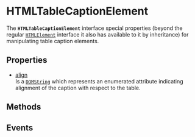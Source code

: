 # HTMLTableCaptionElement

<div class='overview'>The <strong><code>HTMLTableCaptionElement</code></strong> interface special properties (beyond the regular <a href="/en-US/docs/Web/API/HTMLElement" title="The HTMLElement interface represents any HTML element. Some elements directly implement this interface, while others implement it via an interface that inherits it."><code>HTMLElement</code></a> interface it also has available to it by inheritance) for manipulating table caption elements.</div>

## Properties

<ul class="items properties">
  <li>
    <a href="">align</a>
    <div>Is a <a href="/en-US/docs/Web/API/DOMString" title="DOMString is a UTF-16 String. As JavaScript already uses such strings, DOMString is mapped directly to a String."><code>DOMString</code></a> which represents an enumerated attribute indicating alignment of the caption with respect to the table.</div>
  </li>
</ul>

## Methods

<ul class="items methods">

</ul>

## Events
